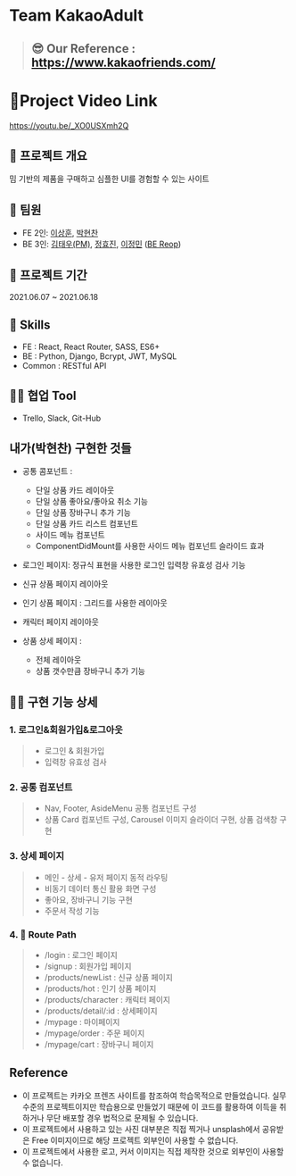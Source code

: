# Team KakaoAdult

> ## 😎 Our Reference : https://www.kakaofriends.com/

# 📎Project Video Link

https://youtu.be/_XO0USXmh2Q

## 💬 프로젝트 개요
밈 기반의 제품을 구매하고 심플한 UI를 경험할 수 있는 사이트 

## 👫 팀원

- FE 2인: [이상훈](), [박현찬]()
- BE 3인: [김태우(PM)](), [정효진](), [이정민]() ([BE Reop](https://github.com/wecode-bootcamp-korea/21-1st-KaKa0Adult-backend))

## 📅 프로젝트 기간

2021.06.07 ~ 2021.06.18

## 🔧 Skills

- FE : React, React Router, SASS, ES6+
- BE : Python, Django, Bcrypt, JWT, MySQL
- Common : RESTful API

## 🐱‍👤 협업 Tool

- Trello, Slack, Git-Hub

## 내가(박현찬) 구현한 것들
- 공통 콤포넌트 : 
  - 단일 상품 카드 레이아웃
  - 단일 상품 좋아요/좋아요 취소 기능
  - 단일 상품 장바구니 추가 기능
  - 단일 상품 카드 리스트 컴포넌트
  - 사이드 메뉴 컴포넌트
  - ComponentDidMount를 사용한 사이드 메뉴 컴포넌트 슬라이드 효과

- 로그인 페이지:  정규식 표현을 사용한 로그인 입력창 유효성 검사 기능

- 신규 상품 페이지 레이아웃

- 인기 상품 페이지 : 그리드를 사용한 레이아웃

- 캐릭터 페이지 레이아웃

- 상품 상세 페이지 :
  - 전체 레이아웃
  - 상품 갯수만큼 장바구니 추가 기능

## 👍🏻 구현 기능 상세

### 1. 로그인&회원가입&로그아웃

> - 로그인 & 회원가입 
> - 입력창 유효성 검사 

### 2. 공통 컴포넌트

> - Nav, Footer, AsideMenu 공통 컴포넌트 구성 
> - 상품 Card 컴포넌트 구성, Carousel 이미지 슬라이더 구현, 상품 검색창 구현

### 3. 상세 페이지

> - 메인 - 상세 - 유저 페이지 동적 라우팅
> - 비동기 데이터 통신 활용 화면 구성
> - 좋아요, 장바구니 기능 구현
> - 주문서 작성 기능

### 4. 📎 Route Path

> - /login : 로그인 페이지
> - /signup : 회원가입 페이지
> - /products/newList : 신규 상품 페이지
> - /products/hot : 인기 상품 페이지
> - /products/character : 캐릭터 페이지
> - /products/detail/:id : 상세페이지
> - /mypage : 마이페이지
> - /mypage/order : 주문 페이지
> - /mypage/cart : 장바구니 페이지

## Reference

- 이 프로젝트는 카카오 프렌즈 사이트를 참조하여 학습목적으로 만들었습니다. 실무수준의 프로젝트이지만 학습용으로 만들었기 때문에 이 코드를 활용하여 이득을 취하거나 무단 배포할 경우 법적으로 문제될 수 있습니다.
- 이 프로젝트에서 사용하고 있는 사진 대부분은 직접 찍거나 unsplash에서 공유받은 Free 이미지이므로 해당 프로젝트 외부인이 사용할 수 없습니다.
- 이 프로젝트에서 사용한 로고, 커서 이미지는 직접 제작한 것으로 외부인이 사용할 수 없습니다.
